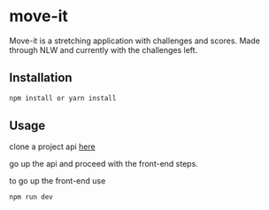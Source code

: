 # move-it

Move-it is a stretching application with challenges and scores. Made through NLW and currently with the challenges left.

## Installation

```bash
npm install or yarn install
```

## Usage
clone a project api [here](https://github.com/Luiz-Suvilao/move-it_api)

go up the api and proceed with the front-end steps.

to go up the front-end use

```
npm run dev
```
